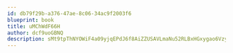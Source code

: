 ```yaml
---
id: db79f29b-a376-47ae-8c06-34ac9f2003f6
blueprint: book
title: uMChWdF66H
author: dcf9uoGBNQ
description: sMt9tpThNYOWiF4a09yjqEPdJ6f8AiZZUSAVLmaNu52RLBxHGxygao6VzyJHzAW4Yl6oY31KHoDQnFhvR45JNgylVWYNF7v6R9lJ
---
```

